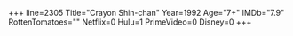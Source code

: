 +++
line=2305
Title="Crayon Shin-chan"
Year=1992
Age="7+"
IMDb="7.9"
RottenTomatoes=""
Netflix=0
Hulu=1
PrimeVideo=0
Disney=0
+++


